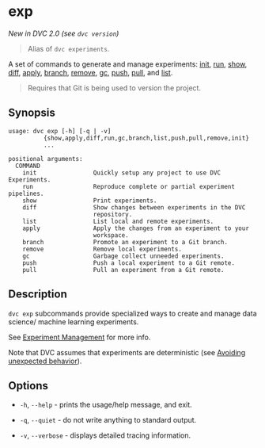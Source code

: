 # exp

_New in DVC 2.0 (see `dvc version`)_

> Alias of `dvc experiments`.

A set of commands to generate and manage <abbr>experiments</abbr>:
[init](/doc/command-reference/exp/init), [run](/doc/command-reference/exp/run),
[show](/doc/command-reference/exp/show),
[diff](/doc/command-reference/exp/diff),
[apply](/doc/command-reference/exp/apply),
[branch](/doc/command-reference/exp/branch),
[remove](/doc/command-reference/exp/remove),
[gc](/doc/command-reference/exp/gc), [push](/doc/command-reference/exp/list),
[pull](/doc/command-reference/exp/pull), and
[list](/doc/command-reference/exp/list).

> Requires that Git is being used to version the project.

## Synopsis

```usage
usage: dvc exp [-h] [-q | -v]
          {show,apply,diff,run,gc,branch,list,push,pull,remove,init}
          ...

positional arguments:
  COMMAND
    init                Quickly setup any project to use DVC Experiments.
    run                 Reproduce complete or partial experiment pipelines.
    show                Print experiments.
    diff                Show changes between experiments in the DVC
                        repository.
    list                List local and remote experiments.
    apply               Apply the changes from an experiment to your
                        workspace.
    branch              Promote an experiment to a Git branch.
    remove              Remove local experiments.
    gc                  Garbage collect unneeded experiments.
    push                Push a local experiment to a Git remote.
    pull                Pull an experiment from a Git remote.
```

## Description

`dvc exp` subcommands provide specialized ways to create and manage data
science/ machine learning experiments.

<admon icon="book">

See [Experiment Management](/doc/user-guide/experiment-management) for more
info.

</admon>

<admon type="warn">

Note that DVC assumes that experiments are deterministic (see [Avoiding
unexpected behavior]).

[avoiding unexpected behavior]:
  /doc/user-guide/project-structure/dvcyaml-files#avoiding-unexpected-behavior

</admon>

## Options

- `-h`, `--help` - prints the usage/help message, and exit.

- `-q`, `--quiet` - do not write anything to standard output.

- `-v`, `--verbose` - displays detailed tracing information.
